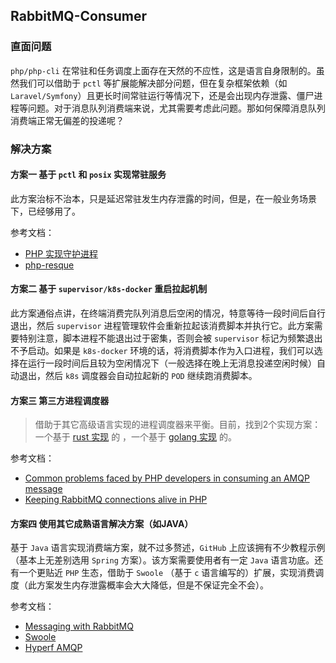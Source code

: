 RabbitMQ-Consumer
-----------------

### 直面问题

`php/php-cli` 在常驻和任务调度上面存在天然的不应性，这是语言自身限制的。虽然我们可以借助于 `pctl` 等扩展能解决部分问题，但在复杂框架依赖（如 `Laravel/Symfony`）且更长时间常驻运行等情况下，还是会出现内存泄露、僵尸进程等问题。对于消息队列消费端来说，尤其需要考虑此问题。那如何保障消息队列消费端正常无偏差的投递呢？

### 解决方案

#### 方案一 基于 `pctl` 和 `posix` 实现常驻服务

此方案治标不治本，只是延迟常驻发生内存泄露的时间，但是，在一般业务场景下，已经够用了。

参考文档：

- [PHP 实现守护进程](https://learnku.com/articles/32320)
- [php-resque](https://github.com/chrisboulton/php-resque)

#### 方案二 基于 `supervisor/k8s-docker` 重启拉起机制

此方案通俗点讲，在终端消费完队列消息后空闲的情况，特意等待一段时间后自行退出，然后 `supervisor` 进程管理软件会重新拉起该消费脚本并执行它。此方案需要特别注意，脚本进程不能退出过于密集，否则会被 `supervisor` 标记为频繁退出不予启动。如果是 `k8s-docker` 环境的话，将消费脚本作为入口进程，我们可以选择在运行一段时间后且较为空闲情况下（一般选择在晚上无消息投递空闲时候）自动退出，然后 `k8s` 调度器会自动拉起新的 `POD` 继续跑消费脚本。

#### 方案三 第三方进程调度器

>   借助于其它高级语言实现的进程调度器来平衡。目前，找到2个实现方案：一个基于 [rust 实现](https://github.com/facile-it/rabbitmq-consumer) 的 ，一个基于 [golang 实现](https://github.com/corvus-ch/rabbitmq-cli-consumer) 的。

参考文档：

- [Common problems faced by PHP developers in consuming an AMQP message](https://engineering.facile.it/blog/eng/common-problems-faced-by-php-developers-in-consuming-an-ampq-message/)
- [Keeping RabbitMQ connections alive in PHP](https://blog.mollie.com/keeping-rabbitmq-connections-alive-in-php-b11cb657d5fb)

#### 方案四 使用其它成熟语言解决方案（如JAVA）

基于 `Java` 语言实现消费端方案，就不过多赘述，`GitHub` 上应该拥有不少教程示例（基本上无差别选用 `Spring` 方案）。该方案需要使用者有一定 `Java` 语言功底。还有一个更贴近 `PHP` 生态，借助于 `Swoole` （基于 `c` 语言编写的）扩展，实现消费调度（此方案发生内存泄露概率会大大降低，但是不保证完全不会）。

参考文档：

- [Messaging with RabbitMQ](https://spring.io/guides/gs/messaging-rabbitmq/)
- [Swoole](https://www.swoole.com/)
- [Hyperf AMQP](https://hyperf.wiki/2.2/#/zh-cn/amqp)